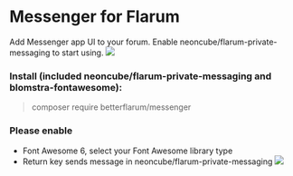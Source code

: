 # Messenger for Flarum

Add Messenger app UI to your forum. Enable neoncube/flarum-private-messaging to start using.
![](https://f004.backblazeb2.com/file/betterflarum/A%CC%89nh+ma%CC%80n+hi%CC%80nh+2025-07-17+lu%CC%81c+03.02.46.png)

### Install (included neoncube/flarum-private-messaging and blomstra-fontawesome):

> composer require betterflarum/messenger


### Please enable 
- Font Awesome 6, select your Font Awesome library type
- Return key sends message in neoncube/flarum-private-messaging
![](https://betterflarum.s3.us-west-004.backblazeb2.com/A%CC%89nh+ma%CC%80n+hi%CC%80nh+2025-07-17+lu%CC%81c+03.05.51.png)
